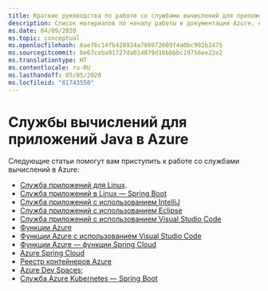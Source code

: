 ```yaml
---
title: Краткие руководства по работе со службами вычислений для приложений Java в Azure
description: Список материалов по началу работы в документации Azure, касающейся служб вычислений для приложений Java.
ms.date: 04/09/2020
ms.topic: conceptual
ms.openlocfilehash: 6ae76c14fb420924a786972609f4a0bc902b2475
ms.sourcegitcommit: be67ceba91727da014879d16bbbbc19756ee22e2
ms.translationtype: HT
ms.contentlocale: ru-RU
ms.lasthandoff: 05/05/2020
ms.locfileid: "81743550"
---
```

# <a name="compute-services-for-java-apps-on-azure"></a>Службы вычислений для приложений Java в Azure

Следующие статьи помогут вам приступить к работе со службами вычислений в Azure:

- [Служба приложений для Linux](/azure/app-service/containers/quickstart-java).
- [Служба приложений в Linux — Spring Boot](/azure/developer/java/spring-framework/deploy-spring-boot-java-app-with-maven-plugin)
- [Служба приложений с использованием IntelliJ](/azure/developer/java/toolkit-for-intellij/create-hello-world-web-app)
- [Служба приложений с использованием Eclipse](/azure/developer/java/toolkit-for-eclipse/create-hello-world-web-app)
- [Служба приложений с использованием Visual Studio Code](https://code.visualstudio.com/docs/java/java-webapp)
- [Функции Azure](/azure/azure-functions/functions-create-first-azure-function-azure-cli?tabs=bash%2Cbrowser&pivots=programming-language-java)
- [Функции Azure с использованием Visual Studio Code](/azure/azure-functions/functions-create-first-function-vs-code?pivots=programming-language-java)
- [Функции Azure — функции Spring Cloud](/azure/developer/java/spring-framework/getting-started-with-spring-cloud-function-in-azure)
- [Azure Spring Cloud](/azure/spring-cloud/spring-cloud-quickstart-launch-app-portal)
- [Реестр контейнеров Azure](/azure/container-registry/container-registry-java-quickstart)
- [Azure Dev Spaces](/azure/dev-spaces/quickstart-java);
- [Служба Azure Kubernetes — Spring Boot](/azure/developer/java/spring-framework/deploy-spring-boot-java-app-on-kubernetes)
